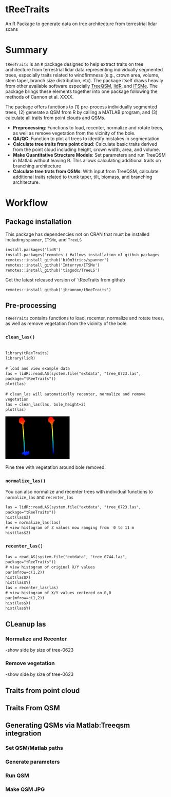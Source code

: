 # tReeTraits

An R Package to generate data on tree architecture from terrestrial lidar scans

# Summary

`tReeTraits` is an `R` package designed to help extract traits on tree architecture
from terrestrial lidar data representing individually segmented trees, especially
traits related to windfirmness (e.g., crown area, volume, stem taper, branch size
distribution, etc). The package itself draws heavily from other available software
especially <a href='https://github.com/InverseTampere/TreeQSM/'>TreeQSM</a>, 
<a href=https://r-lidar.github.io/lidRbook/>lidR</a>,
and <a href=https://github.com/lmterryn/ITSMe>ITSMe</a>. The package brings
these elements together into one package following the methods of Cannon et
al. XXXX.

The package offers functions to (1) pre-process individually segmented trees, (2)
generate a QSM from R by calling a MATLAB program, and (3) calculate all traits
from point clouds and QSMs.

* **Preprocessing**: Functions to load, recenter, normalize and rotate trees, as 
well as remove vegetation from the vicinity of the bole.
* **QA/QC**: Function to plot all trees to identify mistakes in segmentation
* **Calculate tree traits from point cloud**: Calculate basic traits derived from
the point cloud including height, crown width, area, and volume.
* **Make Quantitative Structure Models**: Set parameters and run TreeQSM in Matlab
without leaving R. This allows calculating additional traits on branching
architecture
* **Calculate tree trats from QSMs**: With input from TreeQSM, calculate additional
traits related to trunk taper, tilt, biomass, and branching architecture.

# Workflow

## Package installation

This package has dependencies not on CRAN that must be installed
including `spanner`, `ITSMe`, and `TreeLS`

```{r}
install.packages('lidR')
install.packages('remotes') #allows installation of github packages
remotes::install_github('bi0m3trics/spanner')
remotes::install_github('Imterryn/ITSMe')
remotes::install_github('tiagodc/TreeLS')
```

Get the latest released version of `tReeTraits from github

```{r}
remotes::install_github('jbcannon/tReeTraits')
```

## Pre-processing

`tReeTraits` contains functions to load, recenter, normalize and rotate trees, 
as well as remove vegetation from the vicinity of the bole.

###  `clean_las()`

```{r}

library(tReeTraits)
library(lidR)

# load and view example data
las = lidR::readLAS(system.file("extdata", "tree_0723.las", package="tReeTraits"))
plot(las)

# clean_las will automatically recenter, normalize and remove vegetation
las = clean_las(las, bole_height=2)
plot(las)

```
<img src ='img/clean_las_ex.jpg' width = 200></img>

Pine tree with vegetation around bole removed.

### `normalize_las()`

You can also normalize and recenter trees with individual functions to 
`normalize_las` and `recenter_las`

```{r}
las = lidR::readLAS(system.file("extdata", "tree_0723.las", package="tReeTraits"))
hist(las$Z)
las = normalize_las(las)
# view histogram of Z values now ranging from  0 to 11 m
hist(las$Z)
```
### `recenter_las()`

```{r}
las = readLAS(system.file("extdata", "tree_0744.laz", package="tReeTraits"))
# view histogram of original X/Y values
par(mfrow=c(1,2))
hist(las$X)
hist(las$Y)
las = recenter_las(las)
# view histogram of X/Y values centered on 0,0
par(mfrow=c(1,2))
hist(las$X)
hist(las$Y)
```
## CLeanup las


### Normalize and Recenter

-show side by size of tree-0623

### Remove vegetation

-show side by size of tree-0623

## Traits from point cloud

##  Traits From QSM

## Generating QSMs via Matlab:Treeqsm integration

### Set QSM/Matlab paths

### Generate parameters

### Run QSM

### Make QSM JPG





